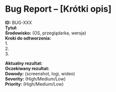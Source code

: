 # Bug Report – [Krótki opis]

**ID:** BUG-XXX  
**Tytuł:**  
**Środowisko:** (OS, przeglądarka, wersja)  
**Kroki do odtworzenia:**  
1.  
2.  
3.  

**Aktualny rezultat:**  
**Oczekiwany rezultat:**  
**Dowody:** (screenshot, logi, wideo)  
**Severity:** (High/Medium/Low)  
**Priority:** (High/Medium/Low)  
